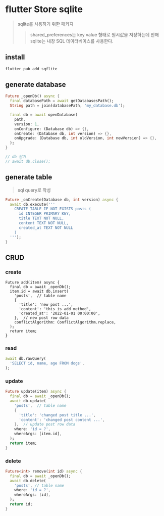# flutter Store sqlite

> sqlite를 사용하기 위한 패키지
>
> > shared_preferences는 key value 형태로 원시값을 저장하는데 반해 sqlite는 내장 SQL 데이터베이스를 사용한다.

## install

```sh
flutter pub add sqflite
```

## generate database

```dart
Future _openDb() async {
  final databasePath = await getDatabasesPath();
  String path = join(databasePath, 'my_database.db');

  final db = await openDatabase(
    path,
    version: 1,
    onConfigure: (Database db) => {},
    onCreate: (Database db, int version) => {},
    onUpgrade: (Database db, int oldVersion, int newVersion) => {},
  );
}

// db 닫기
// await db.close();
```

## generate table

> sql query로 작성

```dart
Future _onCreate(Database db, int version) async {
  await db.execute('''
    CREATE TABLE IF NOT EXISTS posts (
      id INTEGER PRIMARY KEY,
      title TEXT NOT NULL,
      content TEXT NOT NULL,
      created_at TEXT NOT NULL
    )
  ''');
}
```

## CRUD

### create

```
Future add(item) async {
  final db = await _openDb();
  item.id = await db.insert(
    'posts',  // table name
    {
      'title': 'new post ...',
      'content': 'this is add method',
      'created_at': '2022-01-01 00:00:00',
    },  // new post row data
    conflictAlgorithm: ConflictAlgorithm.replace,
  );
  return item;
}
```

### read

```dart
await db.rawQuery(
  'SELECT id, name, age FROM dogs',
);
```

### update

```dart
Future update(item) async {
  final db = await _openDb();
  await db.update(
    'posts',  // table name
    {
      'title': 'changed post title ...',
      'content': 'changed post content ...',
    },  // update post row data
    where: 'id = ?',
    whereArgs: [item.id],
  );
  return item;
}
```

### delete

```dart
Future<int> remove(int id) async {
  final db = await _openDb();
  await db.delete(
    'posts', // table name
    where: 'id = ?',
    whereArgs: [id],
  );
  return id;
}
```
